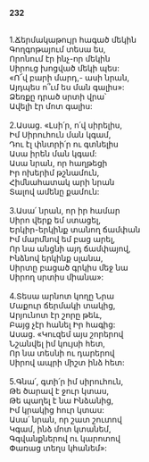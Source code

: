 **232**

\
1.Ճերմակաթույր հագած մեկին\
Գողգոթայում տեսա ես,\
Որոնում էր ինչ-որ մեկին\
Սիրուց խոցված մեկի պես:\
«Ո՜վ բարի մարդ,- ասի նրան,\
Այդպես ո՞ւմ ես ման գալիս»:\
Ձեռքը դրած սրտի վրա՝\
Ավելի էր մոտ գալիս:\
\
2.Ասաց. «Լսի՛ր, ո՛վ սիրելիս,\
Իմ Սիրուհուն ման կգամ,\
Դու էլ փնտրի՛ր ու գտնելիս\
Ասա իրեն ման կգամ:\
Ասա նրան, որ հաղթեցի\
Իր ոխերիմ թշնամուն,\
Հիմնահատակ արի նրան\
Տալով ամենը քամուն:\
\
3.Ասա՛ նրան, որ իր համար\
Սիրո վերք եմ ստացել,\
Երկիր-երկինք տանող ճամփան\
Իմ մարմնով եմ բաց արել,\
Որ նա անցնի այդ ճամփայով,\
Ինձնով երկինք սլանա,\
Սիրտը բացած գրկիս մեջ նա\
Սիրող սրտիս միանա»:\
\
4.Տեսա արնոտ կողը Նրա\
Մաքուր ճերմակի տակից,\
Արյունոտ էր շորը թեև,\
Բայց չէր հանել Իր հագից:\
Ասաց. «Կուզեմ այս շորերով\
Նշանվել իմ կույսի հետ,\
Որ նա տեսնի ու դարերով\
Սիրով ապրի միշտ ինձ հետ:\
\
5.Գնա՛, գտի՛ր իմ սիրուհուն,\
Թե ծարավ է ջուր կտաս,\
Թե պաղել է նա Ինձանից,\
Իմ կրակից հուր կտաս:\
Ասա՛ նրան, որ շատ շուտով\
Կգամ, ինձ մոտ կտանեմ,\
Գգվանքներով ու կարոտով\
Փառաց տեղս կհանեմ»:

